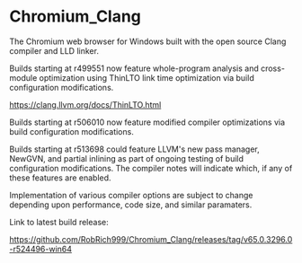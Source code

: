 # Chromium_Clang

The Chromium web browser for Windows built with the open source Clang compiler and LLD linker.

Builds starting at r499551 now feature whole-program analysis and cross-module optimization using ThinLTO link time optimization via build configuration modifications.

https://clang.llvm.org/docs/ThinLTO.html

Builds starting at r506010 now feature modified compiler optimizations via build configuration modifications.

Builds starting at r513698 could feature LLVM's new pass manager, NewGVN, and partial inlining as part of ongoing testing of build configuration modifications. The compiler notes will indicate which, if any of these features are enabled.

Implementation of various compiler options are subject to change depending upon performance, code size, and similar paramaters.

Link to latest build release:

https://github.com/RobRich999/Chromium_Clang/releases/tag/v65.0.3296.0-r524496-win64
